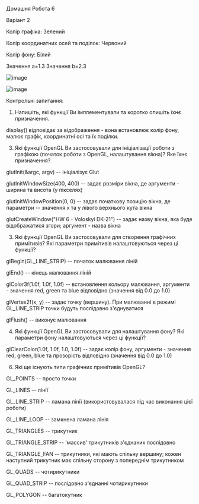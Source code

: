 Домашня Робота 6

Варіант 2

Колір графіка: Зелений  

Колір координатних осей та поділок: Червоний

Колір фону: Білий


Значення а=1.3
Значення b=2.3

![image](https://github.com/sgubar/2023/assets/113849083/a77a5420-3e80-418b-a41c-2ac9a470ec2f)



![image](https://github.com/sgubar/2023/assets/113849083/74c54571-4826-476a-8b9c-d11881c1e404)

Контрольні запитання:


1. Напишіть, які функції Ви імплементували та коротко опишіть їхнє призначення.

   
display() відповідає за відображення - вона встановлює колір фону, малює графік, координатні осі та їх поділки.

3. Які функції OpenGL Ви застосовували для ініціалізації роботи з графікою (початок роботи з OpenGL, налаштування вікна)? Яке їхнє призначення?

   
glutInit(&argc, argv) -- ініціалізує Glut

glutInitWindowSize(400, 400) -- задає розміри вікна, де аргументи - ширина та висота (у пікселях)

glutInitWindowPosition(0, 0) -- задає початкову позицію вікна, де параметри -- значення x та y лівого верхнього кута вікна

glutCreateWindow("HW 6 - Voloskyi DK-21") -- задає назву вікна, яка буде відображатися згори; аргумент - назва вікна

3. Які функції OpenGL Ви застосовували для створення графічних примітивів? Які параметри примітивів налаштовуються через ці функції?

   
glBegin(GL_LINE_STRIP) -- початок малювання ліній

glEnd() -- кінець малювання ліній

glColor3f(1.0f, 1.0f, 1.0f) -- встановлення кольору малювання, аргументи - значення red, green та blue відповідно (значення від 0.0 до 1.0)

glVertex2f(x, y) -- задає точку (вершину). При малюванні в режимі GL_LINE_STRIP точки будуть послідовно з'єднуватися

glFlush() -- виконує малювання

4. Які функції OpenGL Ви застосовували для налаштування фону? Які параметри фону налаштовуються через ці функції?

   
glClearColor(1.0f, 1.0f, 1.0, 1.0f) -- задає колір фону, аргументи - значення red, green, blue та прозорість відповідно (значення від 0.0 до 1.0)

6. Які ще існують типи графічних примітивів OpenGL?

   
GL_POINTS -- просто точки

GL_LINES -- лінії

GL_LINE_STRIP -- ламана лінії (використовувалася під час виконання цієї роботи)

GL_LINE_LOOP -- замкнена ламана лінія

GL_TRIANGLES -- трикутник

GL_TRIANGLE_STRIP -- 'массив' трикутників з'єднаних послідовно

GL_TRIANGLE_FAN -- трикутники, які мають спільну вершину; кожен наступний трикутник має спільну сторону з попереднім трикутником

GL_QUADS -- чотирикутники

GL_QUAD_STRIP -- послідовно з'єднанні чотирикутники

GL_POLYGON -- багатокутник
